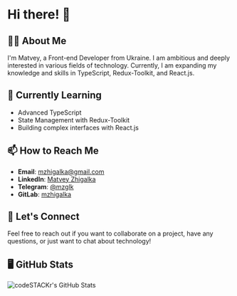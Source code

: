 # Hi there! 👋 

## 👨‍💻 About Me 

I'm Matvey, a Front-end Developer from Ukraine. I am ambitious and deeply interested in various fields of technology. Currently, I am expanding my knowledge and skills in TypeScript, Redux-Toolkit, and React.js.


## 🌱 Currently Learning 

- Advanced TypeScript
- State Management with Redux-Toolkit
- Building complex interfaces with React.js

## 📫 How to Reach Me 

- **Email**: [mzhigalka@gmail.com](mailto:mzhigalka@gmail.com) 
- **LinkedIn**: [Matvey Zhigalka](https://www.linkedin.com/in/%D0%BC%D0%B0%D1%82%D0%B2%D1%96%D0%B9-%D0%B6%D0%B8%D0%B3%D0%B0%D0%BB%D0%BA%D0%B0-83b847299/) 
- **Telegram**: [@mzglk](https://t.me/mzglk) 
- **GitLab**: [mzhigalka](https://gitlab.com/mzhigalka) 


## 💬 Let's Connect 

Feel free to reach out if you want to collaborate on a project, have any questions, or just want to chat about technology! 

## 🖥️ GitHub Stats 

<img align="left" alt="codeSTACKr's GitHub Stats" src="https://github-readme-stats.vercel.app/api/top-langs?username=mzhigalka&locale=en&hide_title=false&layout=compact&card_width=320&langs_count=5&theme=github_dark&hide_border=false&border_color=58A6FF" />
